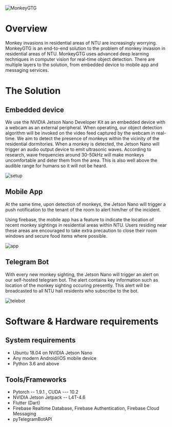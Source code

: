 ![MonkeyGTG](https://user-images.githubusercontent.com/59057196/137600343-d6ab9d8d-1296-493c-9134-2f760f4e9fac.png)
# Overview
Monkey invasions in residential areas of NTU are increasingly worrying. MonkeyGTG is an end-to-end solution to the problem of monkey invasion in residential areas of NTU. MonkeyGTG uses advanced deep learning techniques in computer vision for real-time object detection. There are multiple layers to the solution, from embedded device to mobile app and messaging services.

# The Solution
## Embedded device
We use the NVIDIA Jetson Nano Developer Kit as an embedded device with a webcam as an external peripheral. When operating, our object detection algorithm will be invoked on the video feed captured by the webcam in real-time. We aim to detect the presence of monkeys within the vicinity of the residential dormitories. When a monkey is detected, the Jetson Nano will trigger an audio output device to emit ultrasonic waves. According to research, wave frequencies around 30-50kHz will make monkeys uncomfortable and deter them from the area. This is also well above the audible range for humans so it will not be heard.

![setup](https://user-images.githubusercontent.com/59057196/137600344-db32c17a-20b8-4425-847e-e90b255d419d.jpg)

## Mobile App
At the same time, upon detection of monkeys, the Jetson Nano will trigger a push notification to the tenant of the room to alert him/her of the incident.

Using firebase, the mobile app has a feature to indicate the location of recent monkey sightings in residential areas within NTU. Users residing near these areas are encouraged to take extra precaution to close their room windows and secure food items where possible.

![app](https://user-images.githubusercontent.com/59057196/137600341-35c67167-bce5-4e2b-bf5b-814e51dfa1f5.jpg)

## Telegram Bot
With every new monkey sighting, the Jetson Nano will trigger an alert on our self-hosted telegram bot. The alert contains key information such as location of the monkey sighting occuring presently. This alert will be broadcasted to all NTU hall residents who subscribe to the bot. 

![telebot](https://user-images.githubusercontent.com/59057196/137600345-20050ba5-e3c8-4932-bacb-58e44672da1b.jpg)

# Software & Hardware requirements
## System requirements
* Ubuntu 18.04 on NVIDIA Jetson Nano
* Any modern Android/iOS mobile device
* Python 3.6 and above

## Tools/Frameworks
* Pytorch -- 1.9.1 , CUDA --- 10.2
* NVIDIA Jetson Jetpack -- L4T-4.6
* Flutter (Dart)
* Firebase Realtime Database, Firebase Authentication, Firebase Cloud Messaging
* pyTelegramBotAPI
